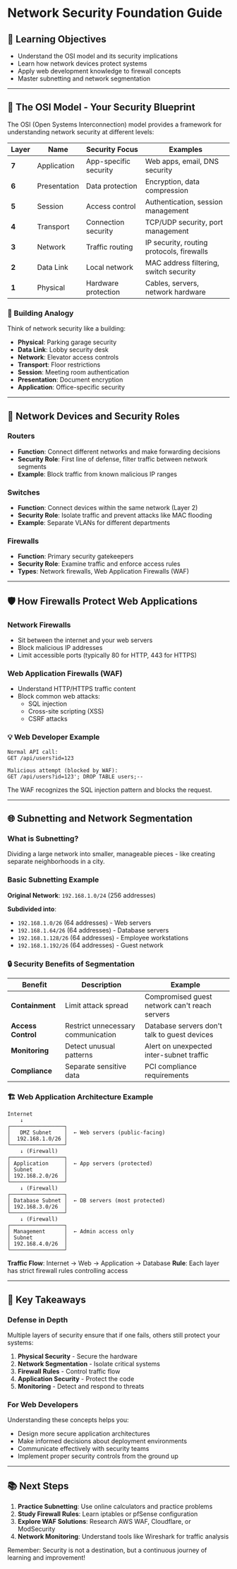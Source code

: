 # Network Security Foundation Guide

## 🎯 Learning Objectives
- Understand the OSI model and its security implications
- Learn how network devices protect systems
- Apply web development knowledge to firewall concepts
- Master subnetting and network segmentation

---

## 📡 The OSI Model - Your Security Blueprint

The OSI (Open Systems Interconnection) model provides a framework for understanding network security at different levels:

| Layer | Name | Security Focus | Examples |
|-------|------|----------------|----------|
| **7** | Application | App-specific security | Web apps, email, DNS security |
| **6** | Presentation | Data protection | Encryption, data compression |
| **5** | Session | Access control | Authentication, session management |
| **4** | Transport | Connection security | TCP/UDP security, port management |
| **3** | Network | Traffic routing | IP security, routing protocols, firewalls |
| **2** | Data Link | Local network | MAC address filtering, switch security |
| **1** | Physical | Hardware protection | Cables, servers, network hardware |

### 🏢 Building Analogy
Think of network security like a building:
- **Physical**: Parking garage security
- **Data Link**: Lobby security desk
- **Network**: Elevator access controls
- **Transport**: Floor restrictions
- **Session**: Meeting room authentication
- **Presentation**: Document encryption
- **Application**: Office-specific security

---

## 🔧 Network Devices and Security Roles

### Routers
- **Function**: Connect different networks and make forwarding decisions
- **Security Role**: First line of defense, filter traffic between network segments
- **Example**: Block traffic from known malicious IP ranges

### Switches
- **Function**: Connect devices within the same network (Layer 2)
- **Security Role**: Isolate traffic and prevent attacks like MAC flooding
- **Example**: Separate VLANs for different departments

### Firewalls
- **Function**: Primary security gatekeepers
- **Security Role**: Examine traffic and enforce access rules
- **Types**: Network firewalls, Web Application Firewalls (WAF)

---

## 🛡️ How Firewalls Protect Web Applications

### Network Firewalls
- Sit between the internet and your web servers
- Block malicious IP addresses
- Limit accessible ports (typically 80 for HTTP, 443 for HTTPS)

### Web Application Firewalls (WAF)
- Understand HTTP/HTTPS traffic content
- Block common web attacks:
  - SQL injection
  - Cross-site scripting (XSS)
  - CSRF attacks

### 💡 Web Developer Example
```
Normal API call:
GET /api/users?id=123

Malicious attempt (blocked by WAF):
GET /api/users?id=123'; DROP TABLE users;--
```

The WAF recognizes the SQL injection pattern and blocks the request.

---

## 🌐 Subnetting and Network Segmentation

### What is Subnetting?
Dividing a large network into smaller, manageable pieces - like creating separate neighborhoods in a city.

### Basic Subnetting Example
**Original Network**: `192.168.1.0/24` (256 addresses)

**Subdivided into**:
- `192.168.1.0/26` (64 addresses) - Web servers
- `192.168.1.64/26` (64 addresses) - Database servers  
- `192.168.1.128/26` (64 addresses) - Employee workstations
- `192.168.1.192/26` (64 addresses) - Guest network

### 🔒 Security Benefits of Segmentation

| Benefit | Description | Example |
|---------|-------------|---------|
| **Containment** | Limit attack spread | Compromised guest network can't reach servers |
| **Access Control** | Restrict unnecessary communication | Database servers don't talk to guest devices |
| **Monitoring** | Detect unusual patterns | Alert on unexpected inter-subnet traffic |
| **Compliance** | Separate sensitive data | PCI compliance requirements |

### 🏗️ Web Application Architecture Example

```
Internet
    ↓
┌─────────────────┐
│   DMZ Subnet    │  ← Web servers (public-facing)
│  192.168.1.0/26 │
└─────────────────┘
    ↓ (Firewall)
┌─────────────────┐
│ Application     │  ← App servers (protected)
│ Subnet          │
│ 192.168.2.0/26  │
└─────────────────┘
    ↓ (Firewall)
┌─────────────────┐
│ Database Subnet │  ← DB servers (most protected)
│ 192.168.3.0/26  │
└─────────────────┘
    ↓ (Firewall)
┌─────────────────┐
│ Management      │  ← Admin access only
│ Subnet          │
│ 192.168.4.0/26  │
└─────────────────┘
```

**Traffic Flow**: Internet → Web → Application → Database
**Rule**: Each layer has strict firewall rules controlling access

---

## 🎯 Key Takeaways

### Defense in Depth
Multiple layers of security ensure that if one fails, others still protect your systems:

1. **Physical Security** - Secure the hardware
2. **Network Segmentation** - Isolate critical systems
3. **Firewall Rules** - Control traffic flow
4. **Application Security** - Protect the code
5. **Monitoring** - Detect and respond to threats

### For Web Developers
Understanding these concepts helps you:
- Design more secure application architectures
- Make informed decisions about deployment environments
- Communicate effectively with security teams
- Implement proper security controls from the ground up

---

## 📚 Next Steps

1. **Practice Subnetting**: Use online calculators and practice problems
2. **Study Firewall Rules**: Learn iptables or pfSense configuration
3. **Explore WAF Solutions**: Research AWS WAF, Cloudflare, or ModSecurity
4. **Network Monitoring**: Understand tools like Wireshark for traffic analysis

Remember: Security is not a destination, but a continuous journey of learning and improvement!

